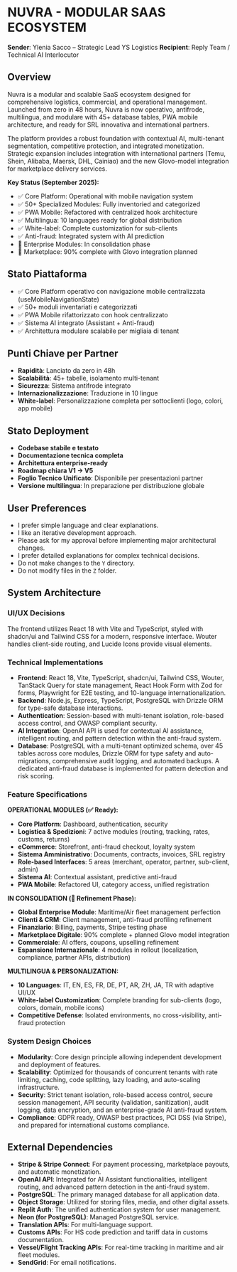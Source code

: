 # NUVRA - MODULAR SAAS ECOSYSTEM

**Sender**: Ylenia Sacco – Strategic Lead YS Logistics
**Recipient**: Reply Team / Technical AI Interlocutor

## Overview

Nuvra is a modular and scalable SaaS ecosystem designed for comprehensive logistics, commercial, and operational management. Launched from zero in 48 hours, Nuvra is now operativo, antifrode, multilingua, and modulare with 45+ database tables, PWA mobile architecture, and ready for SRL innovativa and international partners.

The platform provides a robust foundation with contextual AI, multi-tenant segmentation, competitive protection, and integrated monetization. Strategic expansion includes integration with international partners (Temu, Shein, Alibaba, Maersk, DHL, Cainiao) and the new Glovo-model integration for marketplace delivery services.

**Key Status (September 2025):**
- ✅ Core Platform: Operational with mobile navigation system
- ✅ 50+ Specialized Modules: Fully inventoried and categorized  
- ✅ PWA Mobile: Refactored with centralized hook architecture
- ✅ Multilingua: 10 languages ready for global distribution
- ✅ White-label: Complete customization for sub-clients
- ✅ Anti-fraud: Integrated system with AI prediction
- 🔧 Enterprise Modules: In consolidation phase
- 🔧 Marketplace: 90% complete with Glovo integration planned

## Stato Piattaforma
- ✅ Core Platform operativo con navigazione mobile centralizzata (useMobileNavigationState)
- ✅ 50+ moduli inventariati e categorizzati
- ✅ PWA Mobile rifattorizzato con hook centralizzato
- ✅ Sistema AI integrato (Assistant + Anti-fraud)
- ✅ Architettura modulare scalabile per migliaia di tenant

## Punti Chiave per Partner
- **Rapidità**: Lanciato da zero in 48h
- **Scalabilità**: 45+ tabelle, isolamento multi-tenant
- **Sicurezza**: Sistema antifrode integrato
- **Internazionalizzazione**: Traduzione in 10 lingue
- **White-label**: Personalizzazione completa per sottoclienti (logo, colori, app mobile)

## Stato Deployment
- **Codebase stabile e testato**
- **Documentazione tecnica completa**
- **Architettura enterprise-ready**
- **Roadmap chiara V1 → V5**
- **Foglio Tecnico Unificato**: Disponibile per presentazioni partner
- **Versione multilingua**: In preparazione per distribuzione globale

## User Preferences

- I prefer simple language and clear explanations.
- I like an iterative development approach.
- Please ask for my approval before implementing major architectural changes.
- I prefer detailed explanations for complex technical decisions.
- Do not make changes to the `Y` directory.
- Do not modify files in the `Z` folder.

## System Architecture

### UI/UX Decisions
The frontend utilizes React 18 with Vite and TypeScript, styled with shadcn/ui and Tailwind CSS for a modern, responsive interface. Wouter handles client-side routing, and Lucide Icons provide visual elements.

### Technical Implementations
- **Frontend**: React 18, Vite, TypeScript, shadcn/ui, Tailwind CSS, Wouter, TanStack Query for state management, React Hook Form with Zod for forms, Playwright for E2E testing, and 10-language internationalization.
- **Backend**: Node.js, Express, TypeScript, PostgreSQL with Drizzle ORM for type-safe database interactions.
- **Authentication**: Session-based with multi-tenant isolation, role-based access control, and OWASP compliant security.
- **AI Integration**: OpenAI API is used for contextual AI assistance, intelligent routing, and pattern detection within the anti-fraud system.
- **Database**: PostgreSQL with a multi-tenant optimized schema, over 45 tables across core modules, Drizzle ORM for type safety and auto-migrations, comprehensive audit logging, and automated backups. A dedicated anti-fraud database is implemented for pattern detection and risk scoring.

### Feature Specifications

**OPERATIONAL MODULES (✅ Ready):**
- **Core Platform**: Dashboard, authentication, security
- **Logistica & Spedizioni**: 7 active modules (routing, tracking, rates, customs, returns)
- **eCommerce**: Storefront, anti-fraud checkout, loyalty system
- **Sistema Amministrativo**: Documents, contracts, invoices, SRL registry
- **Role-based Interfaces**: 5 areas (merchant, operator, partner, sub-client, admin)
- **Sistema AI**: Contextual assistant, predictive anti-fraud
- **PWA Mobile**: Refactored UI, category access, unified registration

**IN CONSOLIDATION (🔧 Refinement Phase):**
- **Global Enterprise Module**: Maritime/Air fleet management perfection
- **Clienti & CRM**: Client management, anti-fraud profiling refinement
- **Finanziario**: Billing, payments, Stripe testing phase
- **Marketplace Digitale**: 90% complete + planned Glovo model integration
- **Commerciale**: AI offers, coupons, upselling refinement
- **Espansione Internazionale**: 4 modules in rollout (localization, compliance, partner APIs, distribution)

**MULTILINGUA & PERSONALIZATION:**
- **10 Languages**: IT, EN, ES, FR, DE, PT, AR, ZH, JA, TR with adaptive UI/UX
- **White-label Customization**: Complete branding for sub-clients (logo, colors, domain, mobile icons)
- **Competitive Defense**: Isolated environments, no cross-visibility, anti-fraud protection

### System Design Choices
- **Modularity**: Core design principle allowing independent development and deployment of features.
- **Scalability**: Optimized for thousands of concurrent tenants with rate limiting, caching, code splitting, lazy loading, and auto-scaling infrastructure.
- **Security**: Strict tenant isolation, role-based access control, secure session management, API security (validation, sanitization), audit logging, data encryption, and an enterprise-grade AI anti-fraud system.
- **Compliance**: GDPR ready, OWASP best practices, PCI DSS (via Stripe), and prepared for international customs compliance.

## External Dependencies

- **Stripe & Stripe Connect**: For payment processing, marketplace payouts, and automatic monetization.
- **OpenAI API**: Integrated for AI Assistant functionalities, intelligent routing, and advanced pattern detection in the anti-fraud system.
- **PostgreSQL**: The primary managed database for all application data.
- **Object Storage**: Utilized for storing files, media, and other digital assets.
- **Replit Auth**: The unified authentication system for user management.
- **Neon (for PostgreSQL)**: Managed PostgreSQL service.
- **Translation APIs**: For multi-language support.
- **Customs APIs**: For HS code prediction and tariff data in customs documentation.
- **Vessel/Flight Tracking APIs**: For real-time tracking in maritime and air fleet modules.
- **SendGrid**: For email notifications.